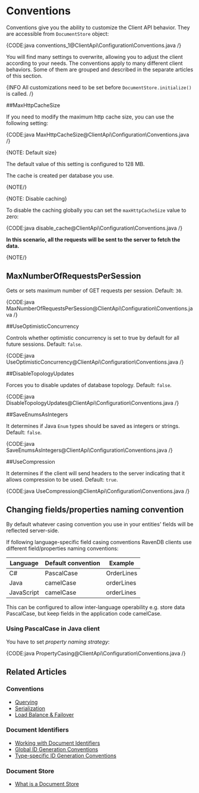 # Conventions

Conventions give you the ability to customize the Client API behavior. They are accessible from `DocumentStore` object:

{CODE:java conventions_1@ClientApi\Configuration\Conventions.java /}

You will find many settings to overwrite, allowing you to adjust the client according to your needs. The conventions apply to many different client behaviors. Some of them are grouped and described in the separate articles of this section.

{INFO All customizations need to be set before `DocumentStore.initialize()` is called. /}

##MaxHttpCacheSize

If you need to modify the maximum http cache size, you can use the following setting:

{CODE:java MaxHttpCacheSize@ClientApi\Configuration\Conventions.java /}

{NOTE: Default size}

The default value of this setting is configured to 128 MB.

The cache is created per database you use.

{NOTE/}

{NOTE: Disable caching} 

To disable the caching globally you can set the `maxHttpCacheSize` value to zero:

{CODE:java disable_cache@ClientApi\Configuration\Conventions.java /}

**In this scenario, all the requests will be sent to the server to fetch the data.**

{NOTE/}

## MaxNumberOfRequestsPerSession

Gets or sets maximum number of GET requests per session. Default: `30`.

{CODE:java MaxNumberOfRequestsPerSession@ClientApi\Configuration\Conventions.java /}

##UseOptimisticConcurrency

Controls whether optimistic concurrency is set to true by default for all future sessions. Default: `false`.

{CODE:java UseOptimisticConcurrency@ClientApi\Configuration\Conventions.java /}

##DisableTopologyUpdates

Forces you to disable updates of database topology. Default: `false`.

{CODE:java DisableTopologyUpdates@ClientApi\Configuration\Conventions.java /}

##SaveEnumsAsIntegers

It determines if Java `Enum` types should be saved as integers or strings. Default: `false`.

{CODE:java SaveEnumsAsIntegers@ClientApi\Configuration\Conventions.java /}


##UseCompression

It determines if the client will send headers to the server indicating that it allows compression to be used. Default: `true`.

{CODE:java UseCompression@ClientApi\Configuration\Conventions.java /}

## Changing fields/properties naming convention 

By default whatever casing convention you use in your entities' fields will be reflected server-side.

If following language-specific field casing conventions RavenDB clients use different field/properties naming conventions:

| Language | Default convention | Example |
| ------------- | ----- | --- |
| C# | PascalCase | OrderLines |
| Java | camelCase | orderLines |
| JavaScript | camelCase | orderLines |

This can be configured to allow inter-language operability e.g. store data PascalCase, but keep fields in the application code camelCase.

### Using PascalCase in Java client

You have to set *property naming strategy*:

{CODE:java PropertyCasing@ClientApi\Configuration\Conventions.java /}


## Related Articles

### Conventions

- [Querying](../../client-api/configuration/querying)
- [Serialization](../../client-api/configuration/serialization)
- [Load Balance & Failover](../../client-api/configuration/load-balance-and-failover)

### Document Identifiers

- [Working with Document Identifiers](../../client-api/document-identifiers/working-with-document-identifiers)
- [Global ID Generation Conventions](../../client-api/configuration/identifier-generation/global)
- [Type-specific ID Generation Conventions](../../client-api/configuration/identifier-generation/type-specific)

### Document Store

- [What is a Document Store](../../client-api/what-is-a-document-store)
